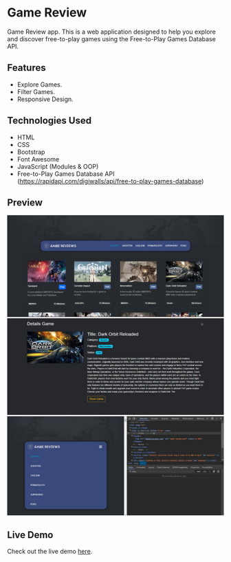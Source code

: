 # Game Review

Game Review app. This is a web application designed to help you explore and discover free-to-play games using the Free-to-Play Games Database API.

## Features

- Explore Games.
- Filter Games.
- Responsive Design.

## Technologies Used

- HTML
- CSS
- Bootstrap
- Font Awesome
- JavaScript (Modules & OOP)
- Free-to-Play Games Database API (https://rapidapi.com/digiwalls/api/free-to-play-games-database)

## Preview

![Preview Image 1](preview/preview1.jpg)
![Preview Image 2](preview/preview2.jpg)
![Preview Image 3](preview/preview3.jpg)

## Live Demo

Check out the live demo [here](https://mohammed-fawzzi.github.io/Game-Review/).
